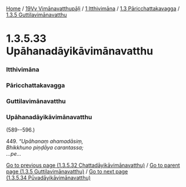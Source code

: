 
[Home](/) / [19Vv Vimānavatthupāḷi](../../../../19Vv.md) / [1 Itthivimāna](../../../1.md) / [1.3 Pāricchattakavagga](../../1.3.md) / [1.3.5 Guttilavimānavatthu](../1.3.5.md)

# 1.3.5.33 Upāhanadāyikāvimānavatthu

### Itthivimāna

### Pāricchattakavagga

### Guttilavimānavatthu

### Upāhanadāyikāvimānavatthu

(589--596.)

449\. _“Upāhanaṃ ahamadāsiṃ,_  
_Bhikkhuno piṇḍāya carantassa;_  
_…pe…_  


[Go to previous page (1.3.5.32 Chattadāyikāvimānavatthu)](1.3.5.32.md) / [Go to parent page (1.3.5 Guttilavimānavatthu)](../1.3.5.md) / [Go to next page (1.3.5.34 Pūvadāyikāvimānavatthu)](1.3.5.34.md)


